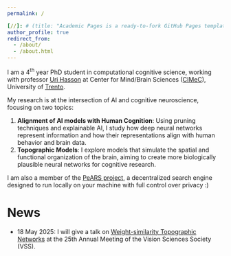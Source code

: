 ```yaml
---
permalink: /

[//]: # (title: "Academic Pages is a ready-to-fork GitHub Pages template for academic personal websites")
author_profile: true
redirect_from: 
  - /about/
  - /about.html
---
```


I am a 4<sup>th</sup> year PhD student in computational cognitive science, working with professor [Uri Hasson](http://hasson.org/) at
Center for Mind/Brain Sciences ([CIMeC](https://www.cimec.unitn.it/en)), University of [Trento](https://www.unitn.it/en).

My research is at the intersection of AI and cognitive neuroscience, focusing on two topics:
1. **Alignment of AI models with Human Cognition**: Using pruning techniques and explainable AI, I study how deep neural networks
represent information and how their representations align with human behavior and brain data.
2. **Topographic Models**: I explore models that simulate the spatial and functional organization of the brain,
aiming to create more biologically plausible neural networks for cognitive research.

I am also a member of the [PeARS project](https://pearsproject.org/), a decentralized search engine designed
to run locally on your machine with full control over privacy :)

News
======
- 18 May 2025: I will give a talk on [Weight-similarity Topographic Networks](https://www.visionsciences.org/presentation/?id=2208)
at the 25th Annual Meeting of the Vision Sciences Society (VSS).
